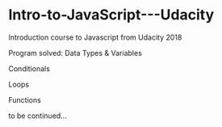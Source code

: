 # Intro-to-JavaScript---Udacity
Introduction course to Javascript from Udacity 2018

Program solved:
Data Types & Variables

Conditionals

Loops

Functions

to be continued...
 
